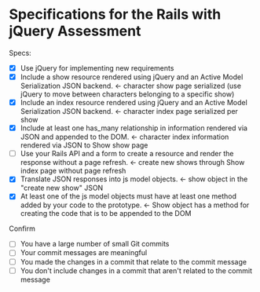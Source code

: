 # Specifications for the Rails with jQuery Assessment

Specs:
- [x] Use jQuery for implementing new requirements
- [x] Include a show resource rendered using jQuery and an Active Model Serialization JSON backend. <- character show page serialized (use jQuery to move between characters belonging to a specific show)
- [x] Include an index resource rendered using jQuery and an Active Model Serialization JSON backend. <- character index page serialized per show
- [x] Include at least one has_many relationship in information rendered via JSON and appended to the DOM. <- character index information rendered via JSON to Show show page
- [ ] Use your Rails API and a form to create a resource and render the response without a page refresh. <- create new shows through Show index page without page refresh
- [x] Translate JSON responses into js model objects. <- show object in the "create new show" JSON
- [x] At least one of the js model objects must have at least one method added by your code to the prototype. <- Show object has a method for creating the code that is to be appended to the DOM

Confirm
- [ ] You have a large number of small Git commits
- [ ] Your commit messages are meaningful
- [ ] You made the changes in a commit that relate to the commit message
- [ ] You don't include changes in a commit that aren't related to the commit message
